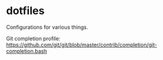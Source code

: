 dotfiles
===

Configurations for various things.

Git completion profile: https://github.com/git/git/blob/master/contrib/completion/git-completion.bash
